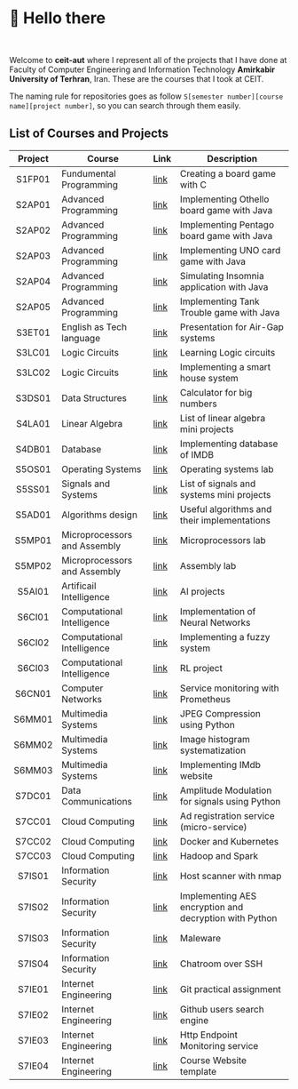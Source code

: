 # :ghost: Hello there

<br />

Welcome to **ceit-aut** where I represent all of the projects that I have done at 
Faculty of Computer Engineering and Information Technology **Amirkabir University of Terhran**, Iran.
These are the courses that I took at CEIT.

The naming rule for repositories goes as follow ```S[semester number][course name][project number]```, so you can
search through them easily.

## List of Courses and Projects

| Project      | Course | Link | Description |
| :-----------: | ----------- |--|-----------|
| S1FP01 | Fundumental Programming |[link](https://github.com/ceit-aut/S1FP01)| Creating a board game with C |
| S2AP01 | Advanced Programming | [link](https://github.com/ceit-aut/S2AP01) | Implementing Othello board game with Java |
| S2AP02 | Advanced Programming | [link](https://github.com/ceit-aut/S2AP02) | Implementing Pentago board game with Java |
| S2AP03 | Advanced Programming | [link](https://github.com/ceit-aut/S2AP03) | Implementing UNO card game with Java |
| S2AP04 | Advanced Programming | [link](https://github.com/ceit-aut/S2AP04) | Simulating Insomnia application with Java |
| S2AP05 | Advanced Programming | [link](https://github.com/ceit-aut/S2AP05) | Implementing Tank Trouble game with Java |
| S3ET01 | English as Tech language | [link](https://github.com/ceit-aut/S3ET01) | Presentation for Air-Gap systems |
| S3LC01 | Logic Circuits | [link](https://github.com/ceit-aut/S3LC01) | Learning Logic circuits |
| S3LC02 | Logic Circuits | [link](https://github.com/ceit-aut/S3LC02) | Implementing a smart house system |
| S3DS01 | Data Structures | [link](https://github.com/ceit-aut/S3DS01) | Calculator for big numbers |
| S4LA01 | Linear Algebra | [link](https://github.com/ceit-aut/S4LA01) | List of linear algebra mini projects |
| S4DB01 | Database | [link](https://github.com/ceit-aut/S4DB01) | Implementing database of IMDB |
| S5OS01 | Operating Systems | [link](https://github.com/ceit-aut/S5OS01) | Operating systems lab |
| S5SS01 | Signals and Systems | [link](https://github.com/ceit-aut/S5SS01) | List of signals and systems mini projects |
| S5AD01 | Algorithms design | [link](https://github.com/ceit-aut/S5AD01) | Useful algorithms and their implementations |
| S5MP01 | Microprocessors and Assembly | [link](https://github.com/ceit-aut/S5MP01) | Microprocessors lab |
| S5MP02 | Microprocessors and Assembly | [link](https://github.com/ceit-aut/S5MP02) | Assembly lab |
| S5AI01 | Artificail Intelligence | [link](https://github.com/ceit-aut/S5AI01) | AI projects |
| S6CI01 | Computational Intelligence | [link](https://github.com/ceit-aut/S6CI01) | Implementation of Neural Networks |
| S6CI02 | Computational Intelligence | [link](https://github.com/ceit-aut/S6CI02) | Implementing a fuzzy system |
| S6CI03 | Computational Intelligence | [link](https://github.com/ceit-aut/S6CI03) | RL project |
| S6CN01 | Computer Networks | [link](https://github.com/ceit-aut/S6CN01) | Service monitoring with Prometheus |
| S6MM01 | Multimedia Systems | [link](https://github.com/ceit-aut/S6MM01) | JPEG Compression using Python |
| S6MM02 | Multimedia Systems | [link](https://github.com/ceit-aut/S6MM02) | Image histogram systematization |
| S6MM03 | Multimedia Systems | [link](https://github.com/ceit-aut/S6MM03) | Implementing IMdb website |
| S7DC01 | Data Communications | [link](https://github.com/ceit-aut/S7DC01) | Amplitude Modulation for signals using Python |
| S7CC01 | Cloud Computing | [link](https://github.com/ceit-aut/S7CC01) | Ad registration service (micro-service) |
| S7CC02 | Cloud Computing | [link](https://github.com/ceit-aut/S7CC02) | Docker and Kubernetes |
| S7CC03 | Cloud Computing | [link](https://github.com/ceit-aut/S7CC03) | Hadoop and Spark |
| S7IS01 | Information Security | [link](https://github.com/ceit-aut/S7IS01) | Host scanner with nmap |
| S7IS02 | Information Security | [link](https://github.com/ceit-aut/S7IS02) | Implementing AES encryption and decryption with Python |
| S7IS03 | Information Security | [link](https://github.com/ceit-aut/S7IS03) | Maleware |
| S7IS04 | Information Security | [link](https://github.com/ceit-aut/S7IS04) | Chatroom over SSH |
| S7IE01 | Internet Engineering | [link](https://github.com/ceit-aut/S7IE01) | Git practical assignment |
| S7IE02 | Internet Engineering | [link](https://github.com/ceit-aut/S7IE02) | Github users search engine |
| S7IE03 | Internet Engineering | [link](https://github.com/ceit-aut/S7IE03) | Http Endpoint Monitoring service |
| S7IE04 | Internet Engineering | [link](https://github.com/ceit-aut/S7IE04) | Course Website template |
